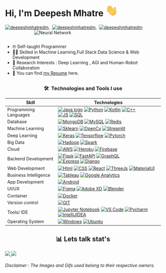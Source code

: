 # Hi, I'm Deepesh Mhatre <img src="/Gifs/Hi.gif" width="40"/>

<p align="left">
<a href="https://twitter.com/deepeshmhatredm" target="blank">
  <img  width="35" height="35" align="center" src="https://www.vectorlogo.zone/logos/twitter/twitter-tile.svg" alt="deepeshmhatredm" /> 
  </a>
  &nbsp;
  <a href="https://mail.google.com/mail/?view=cm&source=mailto&to=[deepeshmhatre133@gmail.com]" target="blank">
  <img width="35" height="35" align="center" src="https://www.vectorlogo.zone/logos/gmail/gmail-tile.svg" alt="deepeshmhatredm" />
  </a>
  &nbsp;
  <a href="https://www.linkedin.com/in/deepeshdm/" target="blank">
  <img  width="35" height="35" align="center" src="https://www.vectorlogo.zone/logos/linkedin/linkedin-tile.svg" alt="deepeshmhatredm" />
  </a>  <img width="410" align="right" alt="Neural Network" src="/Gifs/FearlessBewitchedGrouper-size_restricted.gif" />
</p>

</br>


<ul>
  <li>🤓 Self-taught Programmer</li> 
  <li>👩‍💻 Skilled in Machine Learning,Full Stack Data Science & Web Development</li>
  <li>🔭 Research Interests : Deep Learning , AGI and Human-Robot Collaboration</li>
  <li>📃 You can find <a href="https://drive.google.com/file/d/1iwx4I-5DO1wUC4hDN3h3Rmho2esk5HoE/view?usp=sharing">my Resume</a> here.</li>
</ul>


##

<div align="center">
  <h3> 🛠  Technologies and Tools I use  </h3>
</div>

<!---This keeps the images aligned side to side-->
[tech_tools_anchor]: #--

<!---------------------------Table Starts from here --------------------------->

<!-- Logos taken from https://simpleicons.org/ -->

<div align="center">

| Skill | Technologies| 
|---|---|
| Programming Languages | [<img src="https://img.shields.io/badge/Java-282C34?logo=java&logoColor=94bbe9" alt="Java logo" title="Java" height="27" />][tech_tools_anchor] [<img src="https://img.shields.io/badge/Python-282C34?logo=python&logoColor=F7DF1E" alt="Python" title="Python" height="27" />][tech_tools_anchor] [<img src="https://img.shields.io/badge/Kotlin-282C34?logo=kotlin&logoColor=766DB2" alt="Kotlin" title="Kotlin" height="27" />][tech_tools_anchor] [<img src="https://img.shields.io/badge/C++-282C34?logo=cplusplus&logoColor=00599C" alt="C++" title="C++" height="27" />][tech_tools_anchor] <br> [<img src="https://img.shields.io/badge/Javascript-282C34?logo=Javascript&logoColor=F7DF1E" alt="JS" title="JS" height="27" />][tech_tools_anchor] [<img src="https://img.shields.io/badge/SQL-282C34?logo=&logoColor=4479A1" alt="SQL" title="SQL" height="27" />][tech_tools_anchor] |
| Database | [<img src="https://img.shields.io/badge/MongoDB-282C34?logo=MongoDB&logoColor=4DB33D" alt="MongoDB" title="MongoDB" height="27" />][tech_tools_anchor] [<img src="https://img.shields.io/badge/MySQL-282C34?logo=MySQL&logoColor=ffffff" alt="MySQL" title="MySQL" height="27" />][tech_tools_anchor] [<img src="https://img.shields.io/badge/Redis-282C34?logo=Redis&logoColor=D82C20" alt="Redis" title="Redis logo" height="27" />][tech_tools_anchor] |
| Machine Learning | [<img src="https://img.shields.io/badge/Scikit Learn-282C34?logo=scikit-learn&logoColor=F7931EC" alt="Sklearn" title="SkLearn" height="27" />][tech_tools_anchor] [<img src="https://img.shields.io/badge/OpenCV-282C34?logo=opencv&logoColor=ff2d23" alt="OpenCv" title="OpenCV" height="27" />][tech_tools_anchor] [<img src="https://img.shields.io/badge/Streamlit-282C34?logo=Streamlit&logoColor=FF4B4B" alt="Streamlit" title="Streamlit" height="27" />][tech_tools_anchor] |
| Deep Learning | [<img src="https://img.shields.io/badge/Keras-282C34?logo=keras&logoColor=D00000" alt="Keras" title="Keras" height="27" />][tech_tools_anchor] [<img src="https://img.shields.io/badge/Tensorflow-282C34?logo=Tensorflow&logoColor=FF6F00" alt="Tensorflow" title="Tensorflow" height="27" />][tech_tools_anchor] [<img src="https://img.shields.io/badge/Pytorch-282C34?logo=pytorch&logoColor=EE4C2C" alt="Pytorch" title="Pytorch" height="27" />][tech_tools_anchor]  |
| Big Data | [<img src="https://img.shields.io/badge/Hadoop-282C34?logo=apache-hadoop&logoColor=FFFF00" alt="Hadoop" title="Hadoop" height="27" />][tech_tools_anchor]  [<img src="https://img.shields.io/badge/Spark-282C34?logo=apache-spark&logoColor=E25A1C" alt="Spark" title="Spark" height="27" />][tech_tools_anchor] |
| Cloud | [<img src="https://img.shields.io/badge/AWS-282C34?logo=AmazonAWS&logoColor=#FF9900" alt="AWS" title="AWS" height="27" />][tech_tools_anchor] [<img src="https://img.shields.io/badge/Heroku-282C34?logo=Heroku&logoColor=#6e0cf7" alt="Heroku" title="Heroku" height="27" />][tech_tools_anchor] [<img src="https://img.shields.io/badge/Firebase-282C34?logo=Firebase&logoColor=FFCA28" alt="Firebase" title="Firebase" height="27" />][tech_tools_anchor] |
| Backend Development | [<img src="https://img.shields.io/badge/Flask-282C34?logo=Flask&logoColor=fffff" alt="Flask" title="Flask" height="27" />][tech_tools_anchor] [<img src="https://img.shields.io/badge/FastAPI-282C34?logo=FastAPI&logoColor=009889" alt="FastAPI" title="FastAPI" height="27" />][tech_tools_anchor] [<img src="https://img.shields.io/badge/GraphQL-282C34?logo=GraphQL&logoColor=e535ab" alt="GraphQL" title="GraphQL" height="27" />][tech_tools_anchor] <br/> [<img src="https://img.shields.io/badge/Express-282C34?logo=Express&logoColor=fffff" alt="Express" title="Express" height="27" />][tech_tools_anchor] [<img src="https://img.shields.io/badge/Django-282C34?logo=Django&logoColor=0bb73f" alt="Django" title="Django" height="27" />][tech_tools_anchor] 
| Web Development | [<img src="https://img.shields.io/badge/HTML-282C34?logo=Html5&logoColor=E34F26" alt="Html" title="Html" height="27" />][tech_tools_anchor] [<img src="https://img.shields.io/badge/CSS-282C34?logo=Css3&logoColor=1572B6" alt="CSS" title="CSS" height="27" />][tech_tools_anchor] [<img src="https://img.shields.io/badge/React-282C34?logo=React&logoColor=61DAFB" alt="React" title="React" height="27" />][tech_tools_anchor] [<img src="https://img.shields.io/badge/ThreeJs-282C34?logo=Three.Js&logoColor=ffff" alt="ThreeJs" title="ThreeJs" height="27" />][tech_tools_anchor] [<img src="https://img.shields.io/badge/MaterialUI-282C34?logo=data%3Aimage%2Fpng%3Bbase64%2CiVBORw0KGgoAAAANSUhEUgAAAA4AAAAOCAYAAAAfSC3RAAAABmJLR0QA%2FwD%2FAP%2BgvaeTAAAB2ElEQVQokZ2RP2hTYRTFf%2Fd7ec9GHfwzFBERUdAmmIRSqEhBXBRTcBAcnEQoIqiDS0kFoYqlEZQsiigFFR0EERzUIGgrbnWoITZqK0gRB2tpREzyYpLvXYdoRAwdPNuFc%2B4591z4X3Q9Kg%2BgapYkXcz1MfIy0ZqHCyuNiIxEsv5iZPxH9B%2BBqjjp%2FGVj5QXixlEVM5o%2FJR2NG9L1sPIewxbAB852hsOXnu%2BWBulc1EHGFHYABLAfh3FjKSncN4jM%2FNq%2FAKTnfX%2FSy0yfMciUQq8q%2BaZ78JlyXUGuqSw70rqtg3APcAGIq5UDwCejskcMT5oMu5rhnkqQih1jVanaElqHytvk8lQAuzwvdCeo1rc3hmJPJWBr09FZB%2BCM5g%2Bar%2B6YbMv6h0X1iuuEO%2FN7pdwq5vzrDRLSq4L2ozQCx%2B1F6jPGUlLhsXm3L3zLwcTdtdRasTOFoyak04L2KzwLDJsYjEz9aZuYtHvbxnvFxcr3ilecL560Q7GbzQS59eKa66KaVJWPbYWbH3wreJ4bASZx7MDsqw%2FdChlgjaJvtOElQ%2B2EusLu1Jp7ToQTtspthQTwReBQkErcBWjr%2BBvRrN%2FnV2uDc7Nz1cDa45zuXliK%2FzcmJtqm%2BgnKVbnFNok9kQAAAABJRU5ErkJggg%3D%3D" alt="MaterialUI" title="Bootstrap" height="27" />][tech_tools_anchor] |
| Business Intelligence | [<img src="https://img.shields.io/badge/Tableau-282C34?logo=Tableau&logoColor=E97627" alt="Tableau" title="Tableau" height="27" />][tech_tools_anchor] [<img src="https://img.shields.io/badge/Google Analytics-282C34?logo=GoogleAnalytics&logoColor=E37400" alt="Google Analytics" title="Google Analytics" height="27" />][tech_tools_anchor] |
| App Development | [<img src="https://img.shields.io/badge/Android Studio-282C34?logo=Android&logoColor=3DDC84" alt="Android" title="Android" height="27" />][tech_tools_anchor] |
| UI/UX | [<img src="https://img.shields.io/badge/Figma-282C34?logo=Figma&logoColor=F24E1E" alt="Figma" title="Figma" height="27" />][tech_tools_anchor] [<img src="https://img.shields.io/badge/AdobeXD-282C34?logo=AdobeXd&logoColor=FF61F6" alt="Adobe XD" title="Adobe XD" height="27" />][tech_tools_anchor] [<img src="https://img.shields.io/badge/Blender-282C34?logo=Blender&logoColor=F5792A" alt="Blender" title="Blender" height="27" />][tech_tools_anchor] |
| Container | [<img src="https://img.shields.io/badge/Docker-282C34?logo=Docker&logoColor=2496ED" alt="Docker" title="Docker" height="27" />][tech_tools_anchor] |
| Version control | [<img src="https://img.shields.io/badge/GIT-282C34?logo=Git&logoColor=F05032" alt="GIT" title="Git" height="27" />][tech_tools_anchor] |
| Tools/ IDE | [<img src="https://img.shields.io/badge/Jupyter -282C34?logo=Jupyter&logoColor=F37626" alt="Jupyter Notebook" title="Jupter Notebook" height="27" />][tech_tools_anchor] [<img src="https://img.shields.io/badge/VS Code-282C34?logo=Visual-studio-Code&logoColor=007ACC" alt="VS Code" title="VS Code" height="27" />][tech_tools_anchor]  [<img src="https://img.shields.io/badge/Pycharm-282C34?logo=Pycharm&logoColor=000000" alt="Pycharm" title="Pycharm" height="27" />][tech_tools_anchor] [<img src="https://img.shields.io/badge/IntelliJ-282C34?logo=IntelliJIDEA&logoColor=000000" alt="IntelliJIDEA" title="IntelliJIDEA" height="27" />][tech_tools_anchor]|
| Operating System | [<img src="https://img.shields.io/badge/Windows-282C34?logo=Windows&logoColor=0078D6" alt="Windows" title="Windows" height="27" />][tech_tools_anchor] [<img src="https://img.shields.io/badge/Ubuntu-282C34?logo=Ubuntu&logoColor=E95420" alt="Ubuntu" title="Ubuntu Logo" height="27" />][tech_tools_anchor] |

</div>  
  
<!---------------------------Table Ends from here --------------------------->


<div align="center">
  <h2> 📊 Lets talk stat's </h2>
</div>


<!-- Refer - https://github.com/Ashutosh00710/github-readme-activity-graph -->
<!-- ![Deepesh's github activity graph](https://activity-graph.herokuapp.com/graph?username=deepeshdm&theme=react-dark&area=true&color=ffffff) -->


<p align="left">
<a href="https://abhigyantrips.dev/">
<img width="49.5%" src="https://github-readme-stats.vercel.app/api?username=deepeshdm&show_icons=true&theme=react&title_color=ffffff&text_color=c9cacc&icon_color=5bcdec&bg_color=0d1117" />
<img width="49.5%" src="https://github-readme-streak-stats.herokuapp.com/?user=deepeshdm&theme=react&ring=ffffff&fire=ffffff&text_color=ffffff&background=0d1117&border=ffffff" />
</a>
</p>



<h6>Disclaimer : The Images and Gifs used belong to their respective owners.</h6>
